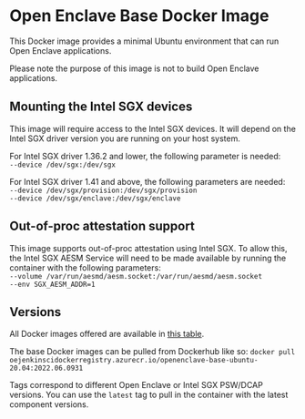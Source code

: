 # Open Enclave Base Docker Image

This Docker image provides a minimal Ubuntu environment that can run Open Enclave applications.

Please note the purpose of this image is not to build Open Enclave applications.

## Mounting the Intel SGX devices
This image will require access to the Intel SGX devices. It will depend on the Intel SGX driver version you are running on your host system. 

For Intel SGX driver 1.36.2 and lower, the following parameter is needed:  
  ```--device /dev/sgx:/dev/sgx```  

For Intel SGX driver 1.41 and above, the following parameters are needed:  
  ```--device /dev/sgx/provision:/dev/sgx/provision```  
  ```--device /dev/sgx/enclave:/dev/sgx/enclave```

## Out-of-proc attestation support
This image supports out-of-proc attestation using Intel SGX. To allow this, the Intel SGX AESM Service will need to be made available by running the container with the following parameters:  
   ```--volume /var/run/aesmd/aesm.socket:/var/run/aesmd/aesm.socket```  
   ```--env SGX_AESM_ADDR=1```

## Versions

All Docker images offered are available in [this table](https://github.com/openenclave/openenclave/blob/master/DOCKER_IMAGES.md).

The base Docker images can be pulled from Dockerhub like so:
```docker pull oejenkinscidockerregistry.azurecr.io/openenclave-base-ubuntu-20.04:2022.06.0931```

Tags correspond to different Open Enclave or Intel SGX PSW/DCAP versions. You can use the `latest` tag to pull in the container with the latest component versions.
